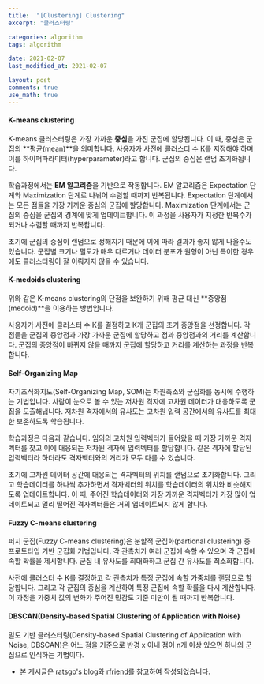 ```yaml
---
title:  "[Clustering] Clustering"
excerpt: "클러스터링"

categories: algorithm
tags: algorithm

date: 2021-02-07
last_modified_at: 2021-02-07

layout: post
comments: true
use_math: true
---
```


#### K-means clustering
K-means 클러스터링은 가장 가까운 **중심**을 가진 군집에 할당됩니다. 이 때, 중심은 군집의 **평균(mean)**을 의미합니다. 사용자가 사전에 클러스터 수 K를 지정해야 하며 이를 하이퍼파라미터(hyperparameter)라고 합니다. 군집의 중심은 랜덤 초기화됩니다.  

학습과정에서는 **EM 알고리즘**을 기반으로 작동합니다. EM 알고리즘은 Expectation 단계와 Maximization 단계로 나뉘어 수렴할 때까지 반복됩니다. Expectation 단계에서는 모든 점들을 가장 가까운 중심의 군집에 할당합니다. Maximization 단계에서는 군집의 중심을 군집의 경계에 맞게 업데이트합니다. 이 과정을 사용자가 지정한 반복수가 되거나 수렴할 때까지 반복합니다.  

초기에 군집의 중심이 랜덤으로 정해지기 때문에 이에 따라 결과가 좋지 않게 나올수도 있습니다. 군집별 크기나 밀도가 매우 다르거나 데이터 분포가 원형이 아닌 특이한 경우에도 클러스터링이 잘 이뤄지지 않을 수 있습니다.  

#### K-medoids clustering
위와 같은 K-means clustering의 단점을 보완하기 위해 평균 대신 **중앙점(medoid)**을 이용하는 방법입니다.  

사용자가 사전에 클러스터 수 K를 결정하고 K개 군집의 초기 중앙점을 선정합니다. 각 점들을 군집의 중앙점과 가장 가까운 군집에 할당하고 점과 중앙점과의 거리를 계산합니다. 군집의 중앙점이 바뀌지 않을 때까지 군집에 할당하고 거리를 계산하는 과정을 반복합니다.  

#### Self-Organizing Map
자기조직화지도(Self-Organizing Map, SOM)는 차원축소와 군집화를 동시에 수행하는 기법입니다. 사람이 눈으로 볼 수 있는 저차원 격자에 고차원 데이터가 대응하도록 군집을 도출해냅니다. 저차원 격자에서의 유사도는 고차원 입력 공간에서의 유사도를 최대한 보존하도록 학습됩니다.  

학습과정은 다음과 같습니다. 임의의 고차원 입력벡터가 들어왔을 때 가장 가까운 격자벡터를 찾고 이에 대응되는 저차원 격자에 입력벡터를 할당합니다. 같은 격자에 할당된 입력벡터라 하더라도 격자벡터와의 거리가 모두 다를 수 있습니다.  

초기에 고차원 데이터 공간에 대응되는 격자벡터의 위치를 랜덤으로 초기화합니다. 그리고 학습데이터를 하나씩 추가하면서 격자벡터의 위치를 학습데이터의 위치와 비슷해지도록 업데이트합니다. 이 때, 주어진 학습데이터와 가장 가까운 격자벡터가 가장 많이 업데이트되고 멀리 떨어진 격자벡터들은 거의 업데이트되지 않게 합니다.  

#### Fuzzy C-means clustering
퍼지 군집(Fuzzy C-means clustering)은 분할적 군집화(partional clustering) 중 프로토타입 기반 군집화 기법입니다. 각 관측치가 여러 군집에 속할 수 있으며 각 군집에 속할 확률을 제시합니다. 군집 내 유사도를 최대화하고 군집 간 유사도를 최소화합니다.  

사전에 클러스터 수 K를 결정하고 각 관측치가 특정 군집에 속할 가중치를 랜덤으로 할당합니다. 그리고 각 군집의 중심을 계산하여 특정 군집에 속할 확률을 다시 계산합니다. 이 과정을 가중치 값의 변화가 주어진 민감도 기준 미만이 될 때까지 반복합니다.  

#### DBSCAN(Density-based Spatial Clustering of Application with Noise)
밀도 기반 클러스터링(Density-based Spatial Clustering of Application with Noise, DBSCAN)은 어느 점을 기준으로 반경 x 이내 점이 n개 이상 있으면 하나의 군집으로 인식하는 기법이다.


* 본 게시글은 [ratsgo's blog](https://ratsgo.github.io/)와 [rfriend](https://rfriend.tistory.com/)를 참고하여 작성되었습니다.
